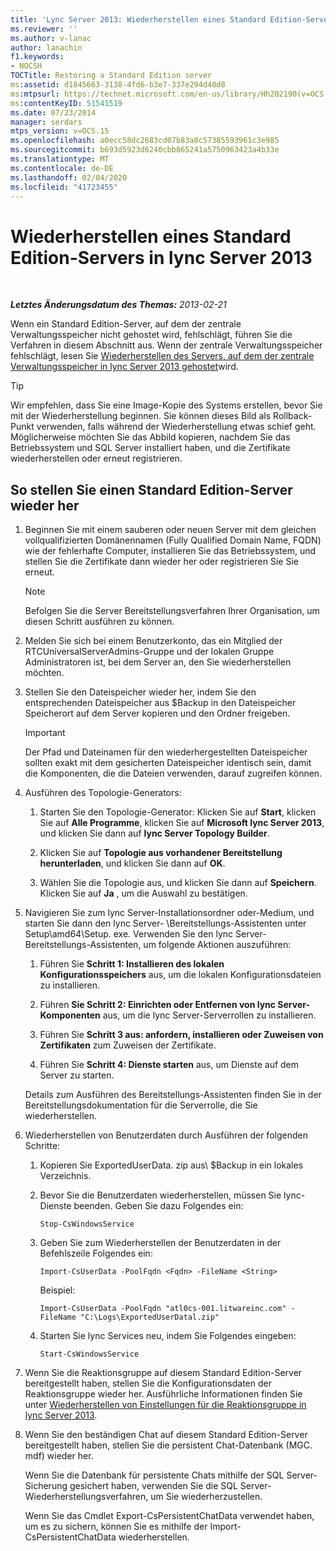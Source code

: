 ```yaml
---
title: 'Lync Server 2013: Wiederherstellen eines Standard Edition-Servers'
ms.reviewer: ''
ms.author: v-lanac
author: lanachin
f1.keywords:
- NOCSH
TOCTitle: Restoring a Standard Edition server
ms:assetid: d1845663-3138-4fd6-b3e7-337e294d40d8
ms:mtpsurl: https://technet.microsoft.com/en-us/library/Hh202190(v=OCS.15)
ms:contentKeyID: 51541519
ms.date: 07/23/2014
manager: serdars
mtps_version: v=OCS.15
ms.openlocfilehash: a0ecc58dc2683cd07b83a8c57385593961c3e985
ms.sourcegitcommit: b693d5923d6240cbb865241a5750963423a4b33e
ms.translationtype: MT
ms.contentlocale: de-DE
ms.lasthandoff: 02/04/2020
ms.locfileid: "41723455"
---
```

<div data-xmlns="http://www.w3.org/1999/xhtml">

<div class="topic" data-xmlns="http://www.w3.org/1999/xhtml" data-msxsl="urn:schemas-microsoft-com:xslt" data-cs="http://msdn.microsoft.com/en-us/">

<div data-asp="http://msdn2.microsoft.com/asp">

# <a name="restoring-a-standard-edition-server-in-lync-server-2013"></a>Wiederherstellen eines Standard Edition-Servers in lync Server 2013

</div>

<div id="mainSection">

<div id="mainBody">

<span> </span>

_**Letztes Änderungsdatum des Themas:** 2013-02-21_

Wenn ein Standard Edition-Server, auf dem der zentrale Verwaltungsspeicher nicht gehostet wird, fehlschlägt, führen Sie die Verfahren in diesem Abschnitt aus. Wenn der zentrale Verwaltungsspeicher fehlschlägt, lesen Sie [Wiederherstellen des Servers, auf dem der zentrale Verwaltungsspeicher in lync Server 2013 gehostet](lync-server-2013-restoring-the-server-hosting-the-central-management-store.md)wird.

<div>


> [!TIP]  
> Wir empfehlen, dass Sie eine Image-Kopie des Systems erstellen, bevor Sie mit der Wiederherstellung beginnen. Sie können dieses Bild als Rollback-Punkt verwenden, falls während der Wiederherstellung etwas schief geht. Möglicherweise möchten Sie das Abbild kopieren, nachdem Sie das Betriebssystem und SQL Server installiert haben, und die Zertifikate wiederherstellen oder erneut registrieren.



</div>

<div>

## <a name="to-restore-a-standard-edition-server"></a>So stellen Sie einen Standard Edition-Server wieder her

1.  Beginnen Sie mit einem sauberen oder neuen Server mit dem gleichen vollqualifizierten Domänennamen (Fully Qualified Domain Name, FQDN) wie der fehlerhafte Computer, installieren Sie das Betriebssystem, und stellen Sie die Zertifikate dann wieder her oder registrieren Sie Sie erneut.
    
    <div>
    

    > [!NOTE]  
    > Befolgen Sie die Server Bereitstellungsverfahren Ihrer Organisation, um diesen Schritt ausführen zu können.

    
    </div>

2.  Melden Sie sich bei einem Benutzerkonto, das ein Mitglied der RTCUniversalServerAdmins-Gruppe und der lokalen Gruppe Administratoren ist, bei dem Server an, den Sie wiederherstellen möchten.

3.  Stellen Sie den Dateispeicher wieder her, indem Sie den entsprechenden Dateispeicher aus $Backup in den Dateispeicher Speicherort auf dem Server kopieren und den Ordner freigeben.
    
    <div>
    

    > [!IMPORTANT]  
    > Der Pfad und Dateinamen für den wiederhergestellten Dateispeicher sollten exakt mit dem gesicherten Dateispeicher identisch sein, damit die Komponenten, die die Dateien verwenden, darauf zugreifen können.

    
    </div>

4.  Ausführen des Topologie-Generators:
    
    1.  Starten Sie den Topologie-Generator: Klicken Sie auf **Start**, klicken Sie auf **Alle Programme**, klicken Sie auf **Microsoft lync Server 2013**, und klicken Sie dann auf **lync Server Topology Builder**.
    
    2.  Klicken Sie auf **Topologie aus vorhandener Bereitstellung herunterladen**, und klicken Sie dann auf **OK**.
    
    3.  Wählen Sie die Topologie aus, und klicken Sie dann auf **Speichern**. Klicken Sie auf **Ja** , um die Auswahl zu bestätigen.

5.  Navigieren Sie zum lync Server-Installationsordner oder-Medium, und starten Sie dann den lync Server- \\Bereitstellungs-Assistenten unter Setup\\amd64\\Setup. exe. Verwenden Sie den lync Server-Bereitstellungs-Assistenten, um folgende Aktionen auszuführen:
    
    1.  Führen Sie **Schritt 1: Installieren des lokalen Konfigurationsspeichers** aus, um die lokalen Konfigurationsdateien zu installieren.
    
    2.  Führen **Sie Schritt 2: Einrichten oder Entfernen von lync Server-Komponenten** aus, um die lync Server-Serverrollen zu installieren.
    
    3.  Führen Sie **Schritt 3 aus: anfordern, installieren oder Zuweisen von Zertifikaten** zum Zuweisen der Zertifikate.
    
    4.  Führen Sie **Schritt 4: Dienste starten** aus, um Dienste auf dem Server zu starten.
    
    Details zum Ausführen des Bereitstellungs-Assistenten finden Sie in der Bereitstellungsdokumentation für die Serverrolle, die Sie wiederherstellen.

6.  Wiederherstellen von Benutzerdaten durch Ausführen der folgenden Schritte:
    
    1.  Kopieren Sie ExportedUserData. zip aus\\ $Backup in ein lokales Verzeichnis.
    
    2.  Bevor Sie die Benutzerdaten wiederherstellen, müssen Sie lync-Dienste beenden. Geben Sie dazu Folgendes ein:
        
            Stop-CsWindowsService
    
    3.  Geben Sie zum Wiederherstellen der Benutzerdaten in der Befehlszeile Folgendes ein:
        
            Import-CsUserData -PoolFqdn <Fqdn> -FileName <String>
        
        Beispiel:
        
            Import-CsUserData -PoolFqdn "atl0cs-001.litwareinc.com" -FileName "C:\Logs\ExportedUserDatal.zip"
    
    4.  Starten Sie lync Services neu, indem Sie Folgendes eingeben:
        
            Start-CsWindowsService

7.  Wenn Sie die Reaktionsgruppe auf diesem Standard Edition-Server bereitgestellt haben, stellen Sie die Konfigurationsdaten der Reaktionsgruppe wieder her. Ausführliche Informationen finden Sie unter [Wiederherstellen von Einstellungen für die Reaktionsgruppe in lync Server 2013](lync-server-2013-restoring-response-group-settings.md).

8.  Wenn Sie den beständigen Chat auf diesem Standard Edition-Server bereitgestellt haben, stellen Sie die persistent Chat-Datenbank (MGC. mdf) wieder her.
    
    Wenn Sie die Datenbank für persistente Chats mithilfe der SQL Server-Sicherung gesichert haben, verwenden Sie die SQL Server-Wiederherstellungsverfahren, um Sie wiederherzustellen.
    
    Wenn Sie das Cmdlet Export-CsPersistentChatData verwendet haben, um es zu sichern, können Sie es mithilfe der Import-CsPersistentChatData wiederherstellen.

</div>

</div>

<span> </span>

</div>

</div>

</div>

